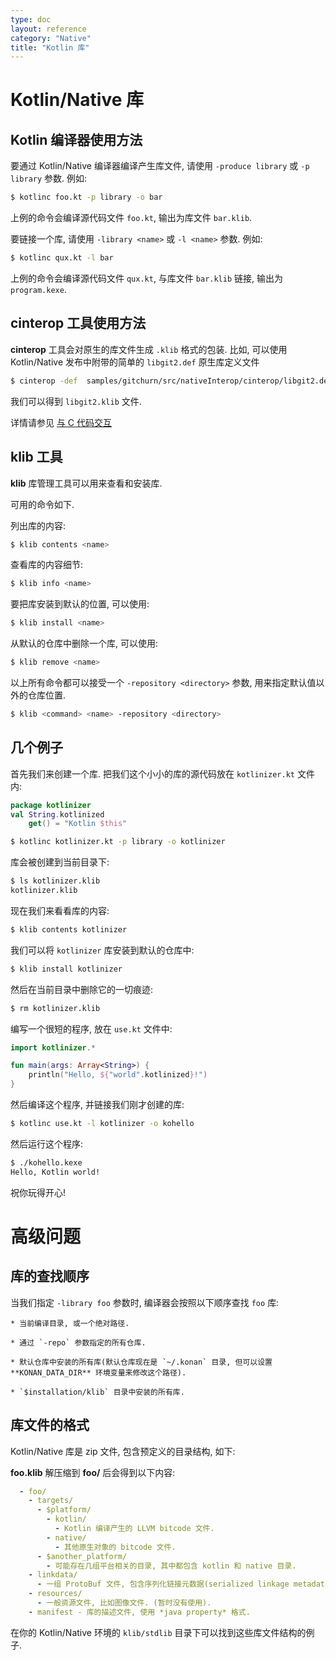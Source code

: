 ```yaml
---
type: doc
layout: reference
category: "Native"
title: "Kotlin 库"
---
```



# Kotlin/Native 库

## Kotlin 编译器使用方法

要通过 Kotlin/Native 编译器编译产生库文件, 请使用 `-produce library` 或 `-p library` 参数.
例如:

<div class="sample" markdown="1" theme="idea" mode="shell">

```bash
$ kotlinc foo.kt -p library -o bar
```

</div>

上例的命令会编译源代码文件 `foo.kt`, 输出为库文件 `bar.klib`.

要链接一个库, 请使用 `-library <name>` 或 `-l <name>` 参数.
例如:

<div class="sample" markdown="1" theme="idea" mode="shell">

```bash
$ kotlinc qux.kt -l bar
```

</div>


上例的命令会编译源代码文件 `qux.kt`, 与库文件 `bar.klib` 链接, 输出为 `program.kexe`.


## cinterop 工具使用方法

**cinterop** 工具会对原生的库文件生成 `.klib` 格式的包装.
比如, 可以使用 Kotlin/Native 发布中附带的简单的 `libgit2.def` 原生库定义文件

<div class="sample" markdown="1" theme="idea" mode="shell">

```bash
$ cinterop -def  samples/gitchurn/src/nativeInterop/cinterop/libgit2.def -compilerOpts -I/usr/local/include -o libgit2
```

</div>

我们可以得到 `libgit2.klib` 文件.

详情请参见 [与 C 代码交互](c_interop.html)


## klib 工具

**klib** 库管理工具可以用来查看和安装库.

可用的命令如下.

列出库的内容:

<div class="sample" markdown="1" theme="idea" mode="shell">

```bash
$ klib contents <name>
```

</div>

查看库的内容细节:

<div class="sample" markdown="1" theme="idea" mode="shell">

```bash
$ klib info <name>
```

</div>

要把库安装到默认的位置, 可以使用:

<div class="sample" markdown="1" theme="idea" mode="shell">

```bash
$ klib install <name>
```

</div>

从默认的仓库中删除一个库, 可以使用:

<div class="sample" markdown="1" theme="idea" mode="shell">

```bash
$ klib remove <name>
```

</div>

以上所有命令都可以接受一个 `-repository <directory>` 参数, 用来指定默认值以外的仓库位置.

<div class="sample" markdown="1" theme="idea" mode="shell">

```bash
$ klib <command> <name> -repository <directory>
```

</div>


## 几个例子

首先我们来创建一个库.
把我们这个小小的库的源代码放在 `kotlinizer.kt` 文件内:

<div class="sample" markdown="1" theme="idea" mode="shell">

```kotlin
package kotlinizer
val String.kotlinized
    get() = "Kotlin $this"
```

```bash
$ kotlinc kotlinizer.kt -p library -o kotlinizer
```

</div>

库会被创建到当前目录下:

<div class="sample" markdown="1" theme="idea" mode="shell">

```bash
$ ls kotlinizer.klib
kotlinizer.klib
```

</div>

现在我们来看看库的内容:

<div class="sample" markdown="1" theme="idea" mode="shell">

```bash
$ klib contents kotlinizer
```

</div>

我们可以将 `kotlinizer` 库安装到默认的仓库中:

<div class="sample" markdown="1" theme="idea" mode="shell">

```bash
$ klib install kotlinizer
```

</div>

然后在当前目录中删除它的一切痕迹:

<div class="sample" markdown="1" theme="idea" mode="shell">

```bash
$ rm kotlinizer.klib
```

</div>

编写一个很短的程序, 放在 `use.kt` 文件中:

<div class="sample" markdown="1" theme="idea" data-highlight-only>

```kotlin
import kotlinizer.*

fun main(args: Array<String>) {
    println("Hello, ${"world".kotlinized}!")
}
```

</div>

然后编译这个程序, 并链接我们刚才创建的库:

<div class="sample" markdown="1" theme="idea" mode="shell">

```bash
$ kotlinc use.kt -l kotlinizer -o kohello
```

</div>

然后运行这个程序:

<div class="sample" markdown="1" theme="idea" mode="shell">

```bash
$ ./kohello.kexe
Hello, Kotlin world!
```

</div>

祝你玩得开心!

# 高级问题

## 库的查找顺序

当我们指定 `-library foo` 参数时, 编译器会按照以下顺序查找 `foo` 库:

    * 当前编译目录, 或一个绝对路径.

    * 通过 `-repo` 参数指定的所有仓库.

    * 默认仓库中安装的所有库(默认仓库现在是 `~/.konan` 目录, 但可以设置 **KONAN_DATA_DIR** 环境变量来修改这个路径).

    * `$installation/klib` 目录中安装的所有库.

## 库文件的格式

Kotlin/Native 库是 zip 文件, 包含预定义的目录结构, 如下:

**foo.klib** 解压缩到 **foo/** 后会得到以下内容:

```yaml
  - foo/
    - targets/
      - $platform/
        - kotlin/
          - Kotlin 编译产生的 LLVM bitcode 文件.
        - native/
          - 其他原生对象的 bitcode 文件.
      - $another_platform/
        - 可能存在几组平台相关的目录, 其中都包含 kotlin 和 native 目录.
    - linkdata/
      - 一组 ProtoBuf 文件, 包含序列化链接元数据(serialized linkage metadata).
    - resources/
      - 一般资源文件, 比如图像文件. (暂时没有使用).
    - manifest - 库的描述文件, 使用 *java property* 格式.
```

在你的 Kotlin/Native 环境的 `klib/stdlib` 目录下可以找到这些库文件结构的例子.
